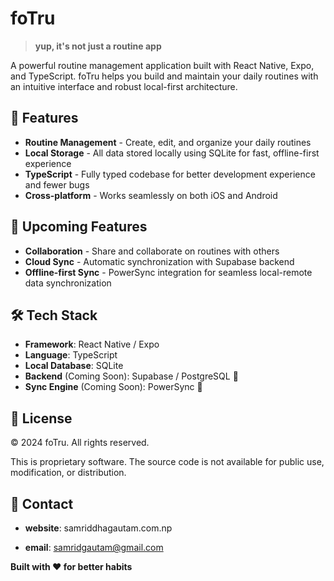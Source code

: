 # foTru

> **yup, it's not just a routine app**

A powerful routine management application built with React Native, Expo, and TypeScript. foTru helps you build and maintain your daily routines with an intuitive interface and robust local-first architecture.

## 🎯 Features

- **Routine Management** - Create, edit, and organize your daily routines
- **Local Storage** - All data stored locally using SQLite for fast, offline-first experience
- **TypeScript** - Fully typed codebase for better development experience and fewer bugs
- **Cross-platform** - Works seamlessly on both iOS and Android

## 🚀 Upcoming Features

- **Collaboration** - Share and collaborate on routines with others
- **Cloud Sync** - Automatic synchronization with Supabase backend
- **Offline-first Sync** - PowerSync integration for seamless local-remote data synchronization

## 🛠️ Tech Stack

- **Framework**: React Native / Expo
- **Language**: TypeScript
- **Local Database**: SQLite
- **Backend** (Coming Soon): Supabase / PostgreSQL 👀
- **Sync Engine** (Coming Soon): PowerSync 👀


## 📄 License

© 2024 foTru. All rights reserved.

This is proprietary software. The source code is not available for public use, modification, or distribution.

## 📧 Contact

- **website**: samriddhagautam.com.np

- **email**: samridgautam@gmail.com

**Built with ❤️ for better habits**